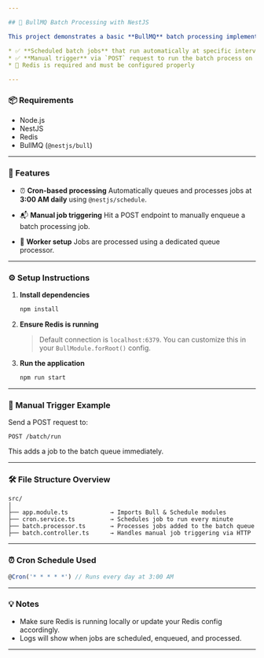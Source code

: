 ```yaml
---

## 🐂 BullMQ Batch Processing with NestJS

This project demonstrates a basic **BullMQ** batch processing implementation using **NestJS**. It supports:

* ✅ **Scheduled batch jobs** that run automatically at specific intervals (e.g. 3AM daily)
* ✅ **Manual trigger** via `POST` request to run the batch process on demand
* 🔧 Redis is required and must be configured properly

---
```


### 📦 Requirements

* Node.js
* NestJS
* Redis
* BullMQ (`@nestjs/bull`)

---

### 🚀 Features

* ⏰ **Cron-based processing**
  Automatically queues and processes jobs at **3:00 AM daily** using `@nestjs/schedule`.

* 📬 **Manual job triggering**
  Hit a POST endpoint to manually enqueue a batch processing job.

* 🧵 **Worker setup**
  Jobs are processed using a dedicated queue processor.

---

### ⚙️ Setup Instructions

1. **Install dependencies**

   ```bash
   npm install
   ```

2. **Ensure Redis is running**

   > Default connection is `localhost:6379`. You can customize this in your `BullModule.forRoot()` config.

3. **Run the application**

   ```bash
   npm run start
   ```

---

### 🧪 Manual Trigger Example

Send a POST request to:

```
POST /batch/run
```

This adds a job to the batch queue immediately.

---

### 🛠 File Structure Overview

```
src/
│
├── app.module.ts            → Imports Bull & Schedule modules
├── cron.service.ts          → Schedules job to run every minute
├── batch.processor.ts       → Processes jobs added to the batch queue
├── batch.controller.ts      → Handles manual job triggering via HTTP
```

---

### ⏰ Cron Schedule Used

```ts
@Cron('* * * * *') // Runs every day at 3:00 AM
```

---

### 💡 Notes

* Make sure Redis is running locally or update your Redis config accordingly.
* Logs will show when jobs are scheduled, enqueued, and processed.

---